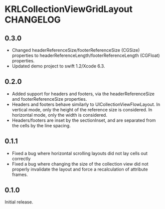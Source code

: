 # KRLCollectionViewGridLayout CHANGELOG

## 0.3.0

* Changed headerReferenceSize/footerReferenceSize (CGSize) properties to headerReferenceLength/footerReferenceLength (CGFloat) properties.
* Updated demo project to swift 1.2/Xcode 6.3.

## 0.2.0

* Added support for headers and footers, via the headerReferenceSize and footerReferenceSize properties.
 * Headers and footers behave similarly to UICollectionViewFlowLayout. In vertical mode, only the height of the reference size is considered. In horizontal mode, only the width is considered. 
 * Headers/footers are inset by the sectionInset, and are separated from the cells by the line spacing.

## 0.1.1

* Fixed a bug where horizontal scrolling layouts did not lay cells out correctly
* Fixed a bug where changing the size of the collection view did not properly invalidate the layout and force a recalculation of attribute frames.

## 0.1.0

Initial release.
